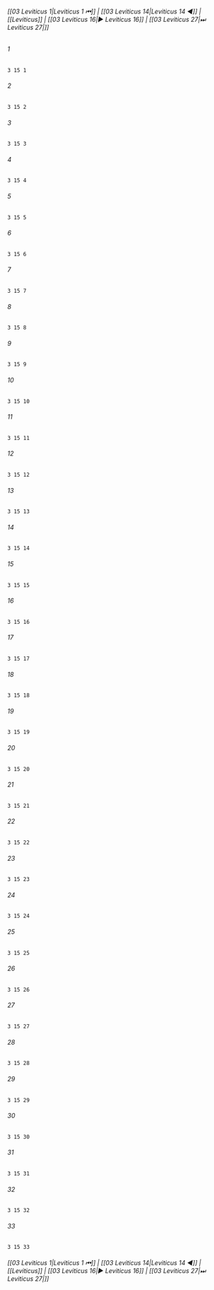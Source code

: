 
###### [[03 Leviticus 1|Leviticus 1 ⏮]] | [[03 Leviticus 14|Leviticus 14 ◀]] | [[Leviticus]] | [[03 Leviticus 16|▶ Leviticus 16]] | [[03 Leviticus 27|⏭ Leviticus 27|]]

###### 1
``` verse
3 15 1 
```
###### 2
``` verse
3 15 2 
```
###### 3
``` verse
3 15 3 
```
###### 4
``` verse
3 15 4 
```
###### 5
``` verse
3 15 5 
```
###### 6
``` verse
3 15 6 
```
###### 7
``` verse
3 15 7 
```
###### 8
``` verse
3 15 8 
```
###### 9
``` verse
3 15 9 
```
###### 10
``` verse
3 15 10 
```
###### 11
``` verse
3 15 11 
```
###### 12
``` verse
3 15 12 
```
###### 13
``` verse
3 15 13 
```
###### 14
``` verse
3 15 14 
```
###### 15
``` verse
3 15 15 
```
###### 16
``` verse
3 15 16 
```
###### 17
``` verse
3 15 17 
```
###### 18
``` verse
3 15 18 
```
###### 19
``` verse
3 15 19 
```
###### 20
``` verse
3 15 20 
```
###### 21
``` verse
3 15 21 
```
###### 22
``` verse
3 15 22 
```
###### 23
``` verse
3 15 23 
```
###### 24
``` verse
3 15 24 
```
###### 25
``` verse
3 15 25 
```
###### 26
``` verse
3 15 26 
```
###### 27
``` verse
3 15 27 
```
###### 28
``` verse
3 15 28 
```
###### 29
``` verse
3 15 29 
```
###### 30
``` verse
3 15 30 
```
###### 31
``` verse
3 15 31 
```
###### 32
``` verse
3 15 32 
```
###### 33
``` verse
3 15 33 
```

###### [[03 Leviticus 1|Leviticus 1 ⏮]] | [[03 Leviticus 14|Leviticus 14 ◀]] | [[Leviticus]] | [[03 Leviticus 16|▶ Leviticus 16]] | [[03 Leviticus 27|⏭ Leviticus 27|]]

